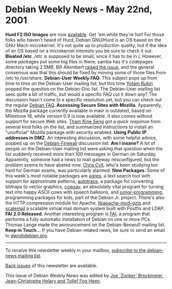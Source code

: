 
Debian Weekly News - May 22nd, 2001
===================================


**Hurd F2 ISO Images** are now [available](https://lists.debian.org/debian-cd-0105/msg00052.html).
Get 'em while they're hot! For those folks who haven't heard of Hurd,
Debian GNU/Hurd is an OS based on the GNU Mach microkernel. It's not
quite up to production quality, but if the idea of an OS based on a
microkernel interests you be sure to check it out.
**Bloated /etc**. /etc is supposed to be small, since it has to
be in /. However, some packages put some big files in there; samba has
it's codepages directory taking 2.5MB. Bill Allombert [raised
the issue](https://lists.debian.org/debian-devel-0105/msg01250.html), and the general consensus was that this should be fixed
by moving some of those files from /etc to /usr/share.
**Debian-User Weekly FAQ**. This subject pops up from time to
time on the Debian-User mailing list, but this time  [Yotam
Rubin](https://lists.debian.org/debian-doc-0105/msg00022.html) popped the question on the Debian-Doc list. The Debian-User
mailing list sees quite a bit of traffic, but would a specific FAQ cut
it down any? The discussion hasn't come to a specific resolution yet,
but you can check out the regular [Debian FAQ](https://www.debian.org/doc/manuals/debian-faq/).
**Accessing Secure Sites with Mozilla**. Apparently, the Mozilla
package currently available in main is outdated, based on Milestone
18, while version 0.9 is now available. It also comes without support
for secure Web sites. [Tham Kine Seng](https://lists.debian.org/debian-security-0105/msg00071.html) got a quick response from several kind folks on the
list, and summarized instructions to install an "unofficial" Mozilla
package with security enabled.
**Using Public IP addresses in DMZ**. An interesting discussion,
with some helpful advice, popped up on the [Debian-Firewall](https://lists.debian.org/debian-firewall-0105/msg00055.html) discussion list.
**Am I insane?** A lot of people on the Debian-User mailing list
were asking that question when the list suddenly received more than
100 messages in German on Saturday. Apparently, someone had a news to
mail gateway misconfigured, but the problem seems to have abated
now. [Chris Cyll](https://lists.debian.org/debian-user-0105/msg03042.html), who's been studying too hard for German exams, was
particularly alarmed.
**New Packages**. Some of this week's most notable packages are
[agrep](https://packages.debian.org/unstable/text/agrep), a text search tool with support for approximate patterns,
[autotrace](https://packages.debian.org/unstable/graphics/autotrace), a package for converting bitmaps to vector graphics, [cowsay](https://packages.debian.org/unstable/games/cowsay), an absolutely vital program for turning text into happy
ASCII cows with speech balloons, and [junior-programming](https://packages.debian.org/unstable/misc/junior-programming), programming packages for kids, part of the
Debian Jr. project. There's also the HTTP compression module for
Apache, [libapache-mod-gzip](https://packages.debian.org/unstable/web/libapache-mod-gzip) and [scalemail](https://packages.debian.org/unstable/mail/scalemail)
a scalable virtual mail domain system built with Postfix and LDAP.
**FAI 2.0 Released**. Another interesting program is [FAI](https://lists.debian.org/debian-beowulf-0105/msg00012.html),
a program that performs a fully automatic installation of Debian on
one or more PCs. Thomas Lange made the announcement on the
Debian-Beowulf mailing list.
**Keep in Touch...** If you have Debian-related news, be sure to
send an email to [dwn@debian.org](mailto:dwn@debian.org).


---



 To receive this newsletter weekly in your mailbox, [subscribe to the debian-news mailing list](https://lists.debian.org/debian-news/).



[Back issues](https://www.debian.org/News/weekly/) of this newsletter are available.



This issue of Debian Weekly News was edited by [Joe 'Zonker' Brockmeier, Jean-Christophe Helary and Tollef Fog Heen](mailto:dwn@debian.org).






















